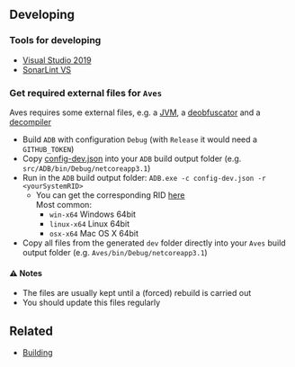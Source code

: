 ## Developing
### Tools for developing
* [Visual Studio 2019](https://visualstudio.microsoft.com/en/vs/)
* [SonarLint VS](https://www.sonarlint.org/visualstudio/)

### Get required external files for ``Aves``
Aves requires some external files, e.g. a [JVM](https://adoptopenjdk.net/), a [deobfuscator](https://github.com/BaseMC/javgent) and a [decompiler](https://github.com/BaseMC/avesflower)
* Build ``ADB`` with configuration ``Debug`` (with ``Release`` it would need a ``GITHUB_TOKEN``)
* Copy [config-dev.json](/build/config-dev.json) into your ``ADB`` build output folder (e.g. ``src/ADB/bin/Debug/netcoreapp3.1``)
* Run in the ``ADB`` build output folder: ``ADB.exe -c config-dev.json -r <yourSystemRID>``
  * You can get the corresponding RID [here](https://docs.microsoft.com/en-us/dotnet/core/rid-catalog)<br/>Most common:
    * ``win-x64`` Windows 64bit
    * ``linux-x64`` Linux 64bit
    * ``osx-x64`` Mac OS X 64bit
* Copy all files from the generated ``dev`` folder directly into your ``Aves`` build output folder (e.g. ``Aves/bin/Debug/netcoreapp3.1``)

#### :warning: Notes
* The files are usually kept until a (forced) rebuild is carried out 
* You should update this files regularly


## Related
* [Building](Building.md)
